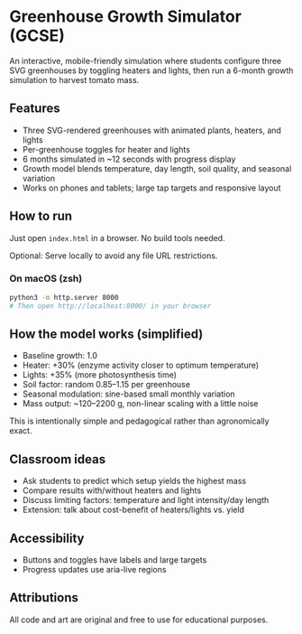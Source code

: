 # Greenhouse Growth Simulator (GCSE)

An interactive, mobile-friendly simulation where students configure three SVG greenhouses by toggling heaters and lights, then run a 6-month growth simulation to harvest tomato mass.

## Features
- Three SVG-rendered greenhouses with animated plants, heaters, and lights
- Per-greenhouse toggles for heater and lights
- 6 months simulated in ~12 seconds with progress display
- Growth model blends temperature, day length, soil quality, and seasonal variation
- Works on phones and tablets; large tap targets and responsive layout

## How to run
Just open `index.html` in a browser. No build tools needed.

Optional: Serve locally to avoid any file URL restrictions.

### On macOS (zsh)
```zsh
python3 -m http.server 8000
# Then open http://localhost:8000/ in your browser
```

## How the model works (simplified)
- Baseline growth: 1.0
- Heater: +30% (enzyme activity closer to optimum temperature)
- Lights: +35% (more photosynthesis time)
- Soil factor: random 0.85–1.15 per greenhouse
- Seasonal modulation: sine-based small monthly variation
- Mass output: ~120–2200 g, non-linear scaling with a little noise

This is intentionally simple and pedagogical rather than agronomically exact.

## Classroom ideas
- Ask students to predict which setup yields the highest mass
- Compare results with/without heaters and lights
- Discuss limiting factors: temperature and light intensity/day length
- Extension: talk about cost-benefit of heaters/lights vs. yield

## Accessibility
- Buttons and toggles have labels and large targets
- Progress updates use aria-live regions

## Attributions
All code and art are original and free to use for educational purposes.
